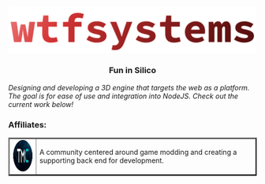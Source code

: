 <a href="https://www.wtfsystems.net">![wtfsystems](https://github.com/wtfsystems/.github/blob/main/wtf_logo_large.png)</a>

<h3 align="center">Fun in Silico</h3>

*Designing and developing a 3D engine that targets the web as a platform.  The goal is for ease of use and integration into NodeJS.  Check out the current work below!*

### Affiliates:
<table border="2">
<tr>
  <td>
  <a href="https://moddingcommunity.com/" target="_blank">
  <img style="height: 64px;" src="https://github.com/wtfsystems/.github/blob/main/tmc_icon_one_v2_icon_font4_light.png"></a>
  </td>
  <td>
  A community centered around game modding and creating a supporting back end for development.
  </td>
</tr>
</table>
